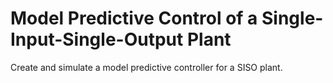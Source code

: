 # **Model Predictive Control of a Single-Input-Single-Output Plant**

Create and simulate a model predictive controller for a SISO plant.
